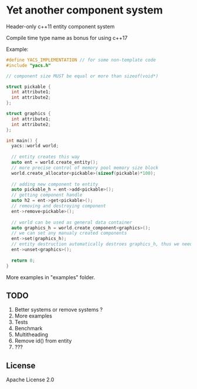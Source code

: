 # Yet another component system
Header-only c++11 entity component system   

Compile time type name as bonus for using c++17  
  
Example:  
```c++
#define YACS_IMPLEMENTATION // for some non-template code
#include "yacs.h"

// component size MUST be equal or more than sizeof(void*)

struct pickable {
  int attribute1;
  int attribute2;
};

struct graphics {
  int attribute1;
  int attribute2;
};

int main() {    
  yacs::world world;
  
  // entity creates this way
  auto ent = world.create_entity();
  // more precise control of memory pool memory size block
  world.create_allocator<pickable>(sizeof(pickable)*100);
  
  // adding new component to entity
  auto pickable_h = ent->add<pickable>();
  // getting component handle 
  auto h2 = ent->get<pickable>();
  // removing and destroying component
  ent->remove<pickable>();
  
  // world can be used as general data container
  auto graphics_h = world.create_component<graphics>();
  // we can set any manualy created components
  ent->set(graphics_h);
  // entity destruction automatically destroes graphics_h, thus we need to manualy unset component from entity
  ent->unset<graphics>();
  
  return 0;
}
```
  
More examples in "examples" folder.   

## TODO  

1. Better systems or remove systems ?
2. More examples
3. Tests
4. Benchmark
5. Multitheading
6. Remove id() from entity
7. ???

## License

Apache License 2.0

